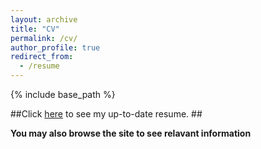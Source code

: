 ```yaml
---
layout: archive
title: "CV"
permalink: /cv/
author_profile: true
redirect_from:
  - /resume
---
```


{% include base_path %}

##Click [here](https://williamlwj.github.io/About/files/Wenjie_Li_CV.pdf) to see my up-to-date resume. ##

 **You may also browse the site to see relavant information**
